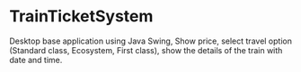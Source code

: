 # TrainTicketSystem
Desktop base application using Java Swing, Show price, select travel option (Standard class, Ecosystem, First class), show the details of the train with date and time.
